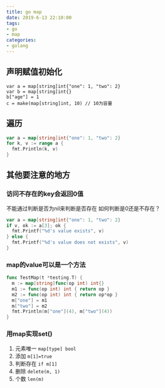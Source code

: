 ```yaml
---
title: go map
date: 2019-6-13 22:10:00
tags:
- go
- map
categories:
- golang
---
```


## 声明赋值初始化
```golang
var a = map[string]int{"one": 1, "two": 2}
var b = map[string]int{}
b["age"] = 1
c = make(map[string]int, 10) // 10为容量
```

## 遍历

```go
var a = map[string]int{"one": 1, "two": 2}
for k, v := range a {
  fmt.Println(k, v)
}
```

## 其他要注意的地方

### 访问不存在的key会返回0值

不能通过判断是否为nil来判断是否存在
如何判断是0还是不存在？

```go
var a = map[string]int{"one": 1, "two": 2}
if v, ok := a[3]; ok {
  fmt.Printf("%d's value exists", v)
} else {
  fmt.Printf("%d's value does not exists", v)
}
```

### map的value可以是一个方法

```go
func TestMap(t *testing.T) {
  m := map[string]func(op int) int{}
  m1 := func(op int) int { return op }
  m2 := func(op int) int { return op*op }
  m["one"] = m1
  m["two"] = m2
  fmt.Println(m["one"](4), m["two"](4))
}
```

### 用map实现set()

1. 元素唯一
`map[type] bool`
2. 添加
`m[1]=true`
3. 判断存在
`if m[1]`
4. 删除
`delete(m, 1)`
5. 个数
`len(m)`
